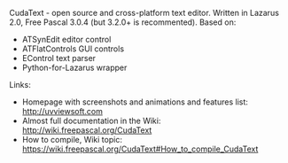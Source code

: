 CudaText - open source and cross-platform text editor.
Written in Lazarus 2.0, Free Pascal 3.0.4 (but 3.2.0+ is recommented).
Based on:

* ATSynEdit editor control
* ATFlatControls GUI controls
* EControl text parser
* Python-for-Lazarus wrapper

Links:

* Homepage with screenshots and animations and features list: http://uvviewsoft.com
* Almost full documentation in the Wiki: http://wiki.freepascal.org/CudaText
* How to compile, Wiki topic: https://wiki.freepascal.org/CudaText#How_to_compile_CudaText
